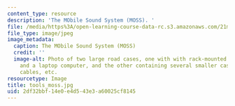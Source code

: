 ```yaml
---
content_type: resource
description: 'The MObile Sound System (MOSS). '
file: /media/https%3A/open-learning-course-data-rc.s3.amazonaws.com/21m-380-music-and-technology-recording-techniques-and-audio-production-fall-2016/2df32bbf14e0e4d543e3a60025cf8145_tools_moss.jpg
file_type: image/jpeg
image_metadata:
  caption: The MObile Sound System (MOSS)
  credit: ''
  image-alt: Photo of two large road cases, one with with rack-mounted electronics
    and a laptop computer, and the other containing several smaller cases with microphones,
    cables, etc.
resourcetype: Image
title: tools_moss.jpg
uid: 2df32bbf-14e0-e4d5-43e3-a60025cf8145
---
```

